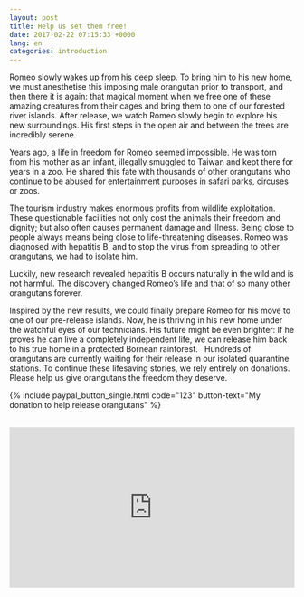 ```yaml
---
layout: post
title: Help us set them free!
date: 2017-02-22 07:15:33 +0000
lang: en
categories: introduction
---
```


Romeo slowly wakes up from his deep sleep. To bring him to his new home, we must anesthetise this imposing male orangutan prior to transport, and then there it is again: that magical moment when we free one of these amazing creatures from their cages and bring them to one of our forested river islands. After release, we watch Romeo slowly begin to explore his new surroundings. His first steps in the open air and between the trees are incredibly serene.

Years ago, a life in freedom for Romeo seemed impossible. He was torn from his mother as an infant, illegally smuggled to Taiwan and kept there for years in a zoo. He shared this fate with thousands of other orangutans who continue to be abused for entertainment purposes in safari parks, circuses or zoos. 

The tourism industry makes enormous profits from wildlife exploitation. These questionable facilities not only cost the animals their freedom and dignity; but also often causes permanent damage and illness. Being close to people always means being close to life-threatening diseases. Romeo was diagnosed with hepatitis B, and to stop the virus from spreading to other orangutans, we had to isolate him.

Luckily, new research revealed hepatitis B occurs naturally in the wild and is not harmful. The discovery changed Romeo’s life and that of so many other orangutans forever. 

Inspired by the new results, we could finally prepare Romeo for his move to one of our pre-release islands. Now, he is thriving in his new home under the watchful eyes of our technicians. His future might be even brighter: If he proves he can live a completely independent life, we can release him back to his true home in a protected Bornean rainforest.
 
Hundreds of orangutans are currently waiting for their release in our isolated quarantine stations. To continue these lifesaving stories, we rely entirely on donations. Please help us give orangutans the freedom they deserve.


{% include paypal_button_single.html code="123" button-text="My donation to help release orangutans" %}
<br>
<br>
<style>.embed-container { position: relative; padding-bottom: 56.25%; height: 0; overflow: hidden; max-width: 100%; } .embed-container iframe, .embed-container object, .embed-container embed { position: absolute; top: 0; left: 0; width: 100%; height: 100%; }</style><div class='embed-container'><iframe src='https://www.youtube.com/embed/ddu1IqavDpM?modestbranding=1' frameborder='0' allowfullscreen></iframe></div>